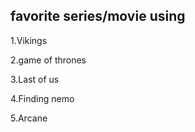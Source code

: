 ## favorite series/movie using

1.Vikings

2.game of thrones

3.Last of us 

4.Finding nemo

5.Arcane
